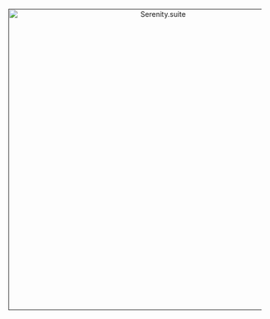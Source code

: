 <p align="center"><a href="" target="_blank"><img src="https://raw.githubusercontent.com/Walnut-Ideas/SerenityCore/2666de9aa1afb09c9928f8b579e3df04525f7a56/serenity-logo.svg" width="600" alt="Serenity.suite"></a></p>

